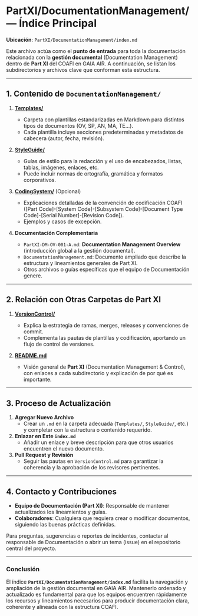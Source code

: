 # PartXI/DocumentationManagement/ — Índice Principal

**Ubicación**: `PartXI/DocumentationManagement/index.md`

Este archivo actúa como el **punto de entrada** para toda la documentación relacionada con la **gestión documental** (Documentation Management) dentro de **Part XI** del COAFI en GAIA AIR. A continuación, se listan los subdirectorios y archivos clave que conforman esta estructura.

---

## 1. Contenido de `DocumentationManagement/`

1. **[Templates/](./Templates/)**  
   - Carpeta con plantillas estandarizadas en Markdown para distintos tipos de documentos (OV, SP, AN, MA, TE...).
   - Cada plantilla incluye secciones predeterminadas y metadatos de cabecera (autor, fecha, revisión).

2. **[StyleGuide/](./StyleGuide/)**  
   - Guías de estilo para la redacción y el uso de encabezados, listas, tablas, imágenes, enlaces, etc.
   - Puede incluir normas de ortografía, gramática y formatos corporativos.

3. **[CodingSystem/](./CodingSystem/)** (Opcional)  
   - Explicaciones detalladas de la convención de codificación COAFI ([Part Code]-[System Code]-[Subsystem Code]-[Document Type Code]-[Serial Number]-[Revision Code]).
   - Ejemplos y casos de excepción.

4. **Documentación Complementaria**  
   - `PartXI-DM-OV-001-A.md`: **Documentation Management Overview** (introducción global a la gestión documental).
   - `DocumentationManagement.md`: Documento ampliado que describe la estructura y lineamientos generales de Part XI.
   - Otros archivos o guías específicas que el equipo de Documentación genere.

---

## 2. Relación con Otras Carpetas de Part XI

1. **[VersionControl/](../VersionControl/)**  
   - Explica la estrategia de ramas, merges, releases y convenciones de commit.
   - Complementa las pautas de plantillas y codificación, aportando un flujo de control de versiones.

2. **[README.md](../README.md)**  
   - Visión general de **Part XI** (Documentation Management & Control), con enlaces a cada subdirectorio y explicación de por qué es importante.

---

## 3. Proceso de Actualización

1. **Agregar Nuevo Archivo**  
   - Crear un `.md` en la carpeta adecuada (`Templates/`, `StyleGuide/`, etc.) y completar con la estructura o contenido requerido.
2. **Enlazar en Este `index.md`**  
   - Añadir un enlace y breve descripción para que otros usuarios encuentren el nuevo documento.
3. **Pull Request y Revisión**  
   - Seguir las pautas en `VersionControl.md` para garantizar la coherencia y la aprobación de los revisores pertinentes.

---

## 4. Contacto y Contribuciones

- **Equipo de Documentación (Part XI)**: Responsable de mantener actualizados los lineamientos y guías.
- **Colaboradores**: Cualquiera que requiera crear o modificar documentos, siguiendo las buenas prácticas definidas.

Para preguntas, sugerencias o reportes de incidentes, contactar al responsable de Documentación o abrir un tema (issue) en el repositorio central del proyecto.

---

### Conclusión

El índice **`PartXI/DocumentationManagement/index.md`** facilita la navegación y ampliación de la gestión documental en GAIA AIR. Mantenerlo ordenado y actualizado es fundamental para que los equipos encuentren rápidamente los recursos y lineamientos necesarios para producir documentación clara, coherente y alineada con la estructura COAFI.

